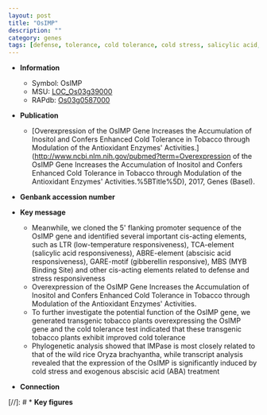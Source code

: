 ```yaml
---
layout: post
title: "OsIMP"
description: ""
category: genes
tags: [defense, tolerance, cold tolerance, cold stress, salicylic acid, stress, abscisic acid]
---
```


* **Information**  
    + Symbol: OsIMP  
    + MSU: [LOC_Os03g39000](http://rice.plantbiology.msu.edu/cgi-bin/ORF_infopage.cgi?orf=LOC_Os03g39000)  
    + RAPdb: [Os03g0587000](http://rapdb.dna.affrc.go.jp/viewer/gbrowse_details/irgsp1?name=Os03g0587000)  

* **Publication**  
    + [Overexpression of the OsIMP Gene Increases the Accumulation of Inositol and Confers Enhanced Cold Tolerance in Tobacco through Modulation of the Antioxidant Enzymes' Activities.](http://www.ncbi.nlm.nih.gov/pubmed?term=Overexpression of the OsIMP Gene Increases the Accumulation of Inositol and Confers Enhanced Cold Tolerance in Tobacco through Modulation of the Antioxidant Enzymes' Activities.%5BTitle%5D), 2017, Genes (Basel).

* **Genbank accession number**  

* **Key message**  
    + Meanwhile, we cloned the 5' flanking promoter sequence of the OsIMP gene and identified several important cis-acting elements, such as LTR (low-temperature responsiveness), TCA-element (salicylic acid responsiveness), ABRE-element (abscisic acid responsiveness), GARE-motif (gibberellin responsive), MBS (MYB Binding Site) and other cis-acting elements related to defense and stress responsiveness
    + Overexpression of the OsIMP Gene Increases the Accumulation of Inositol and Confers Enhanced Cold Tolerance in Tobacco through Modulation of the Antioxidant Enzymes' Activities.
    + To further investigate the potential function of the OsIMP gene, we generated transgenic tobacco plants overexpressing the OsIMP gene and the cold tolerance test indicated that these transgenic tobacco plants exhibit improved cold tolerance
    + Phylogenetic analysis showed that IMPase is most closely related to that of the wild rice Oryza brachyantha, while transcript analysis revealed that the expression of the OsIMP is significantly induced by cold stress and exogenous abscisic acid (ABA) treatment

* **Connection**  

[//]: # * **Key figures**  


